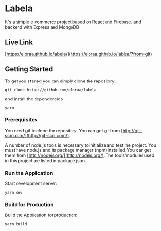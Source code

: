 # Labela
It's a simple e-commerce project based on React and Firebase. and backend with Express and MongoDB

## Live Link
[https://eloraa.github.io/labela/](https://eloraa.github.io/lablea/?from=git)

## Getting Started
To get you started you can simply clone the repository:

```
git clone https://github.com/eloraa/labela
```
and install the dependencies
```
yarn
```

### Prerequisites
You need git to clone the repository. You can get git from
[http://git-scm.com/](http://git-scm.com/).

A number of node.js tools is necessary to initialize and test the project. You must have node.js and its package manager (npm) installed. You can get them from  [http://nodejs.org/](http://nodejs.org/). The tools/modules used in this project are listed in package.json.

### Run the Application

Start development server:

    yarn dev   

### Build for Production

Build the Application for production:

    yarn build   